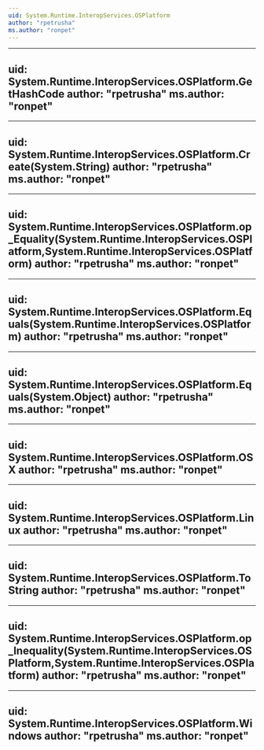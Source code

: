 ```yaml
---
uid: System.Runtime.InteropServices.OSPlatform
author: "rpetrusha"
ms.author: "ronpet"
---
```


---
uid: System.Runtime.InteropServices.OSPlatform.GetHashCode
author: "rpetrusha"
ms.author: "ronpet"
---

---
uid: System.Runtime.InteropServices.OSPlatform.Create(System.String)
author: "rpetrusha"
ms.author: "ronpet"
---

---
uid: System.Runtime.InteropServices.OSPlatform.op_Equality(System.Runtime.InteropServices.OSPlatform,System.Runtime.InteropServices.OSPlatform)
author: "rpetrusha"
ms.author: "ronpet"
---

---
uid: System.Runtime.InteropServices.OSPlatform.Equals(System.Runtime.InteropServices.OSPlatform)
author: "rpetrusha"
ms.author: "ronpet"
---

---
uid: System.Runtime.InteropServices.OSPlatform.Equals(System.Object)
author: "rpetrusha"
ms.author: "ronpet"
---

---
uid: System.Runtime.InteropServices.OSPlatform.OSX
author: "rpetrusha"
ms.author: "ronpet"
---

---
uid: System.Runtime.InteropServices.OSPlatform.Linux
author: "rpetrusha"
ms.author: "ronpet"
---

---
uid: System.Runtime.InteropServices.OSPlatform.ToString
author: "rpetrusha"
ms.author: "ronpet"
---

---
uid: System.Runtime.InteropServices.OSPlatform.op_Inequality(System.Runtime.InteropServices.OSPlatform,System.Runtime.InteropServices.OSPlatform)
author: "rpetrusha"
ms.author: "ronpet"
---

---
uid: System.Runtime.InteropServices.OSPlatform.Windows
author: "rpetrusha"
ms.author: "ronpet"
---

